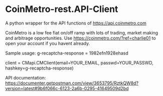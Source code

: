 # CoinMetro-rest.API-Client
A python wrapper for the API functions of https://api.coinmetro.com

CoinMetro is a low fee fiat on/off ramp with lots of trading, market making and arbitrage opportunities.
Use https://coinmetro.com/?ref=charlie01 to open your account if you havent already.

Sample usage:
g-recaptcha-response = 1982efn1928ehasd

client = CMapi.CMClient(email=YOUR_EMAIL, passwd=YOUR_PASSWD, hashkey=g-recaptcha-response)

API documentation:
https://documenter.getpostman.com/view/3653795/RztkQW8d?version=latest#9b6f066c-6123-2a6b-0295-41649509d2bd
